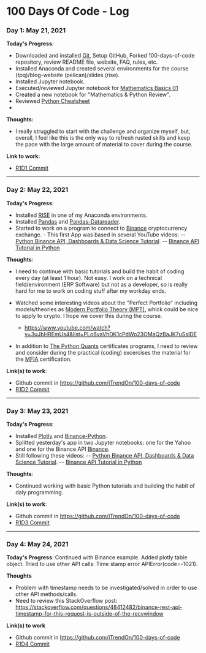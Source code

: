 # 100 Days Of Code - Log

### Day 1: May 21, 2021

**Today's Progress**:
- Downloaded and installed [Git](https://git-scm.com/downloads), Setup GitHub, Forked 100-days-of-code repository, review README file, website, FAQ, rules, etc.
- Installed Anaconda and created several environments for the course (tpq)/blog-website (pelican)/slides (rise).
- Installed Jupyter notebook.
- Executed/reviewed Jupyter notebook for [Mathematics Basics 01](https://base.pqp.io/base/po/get_training_html?tr_id=137)
- Created a new notebook for "Mathematics & Python Review".
- Reviewed [Python Cheatsheet](https://www.pythoncheatsheet.org/)
-

**Thoughts:**
- I really struggled to start with the challenge and organize myself, but, overall, I feel like this is the only way to refresh rusted skills and keep the pace with the large amount of material to cover during the course.

**Link to work:**
- [R1D1 Commit](https://github.com/iTrendOn/100-days-of-code/commit/6b2e50c50ed4551d2c2cfa2555c81001fc25d65e)


---


### Day 2: May 22, 2021

**Today's Progress**:
- Installed [RISE](https://rise.readthedocs.io/en/stable/installation.html) in one of my Anaconda environments.
- Installed [Pandas](https://pandas.pydata.org/getting_started.html) and [Pandas-Datareader](https://pandas-datareader.readthedocs.io/en/latest/index.html#quick-start).
- Started to work on a program to connect to [Binance](https://en.wikipedia.org/wiki/Binance) cryptocurrency exchange. - This first App was based in several YouTube videos:
-- [Python Binance API, Dashboards & Data Science Tutorial](https://www.youtube.com/watch?v=RHqEPNgpbzQ).
-- [Binance API Tutorial in Python](https://www.youtube.com/watch?v=3uxAn7EBSS0)

**Thoughts**:
- I need to continue with basic tutorials and build the habit of coding every day (at least 1 hour). Not easy. I work on a technical field/environment (ERP Software) but not as a developer, so is really hard for me to work on coding stuff after my workday ends.
- Watched some interesting videos about the "Perfect Portfolio" including models/theories as [Modern Portfolio Theory (MPT)](https://www.investopedia.com/terms/m/modernportfoliotheory.asp), whick could be nice to apply to crypto. I hope we cover this during the course.
  - https://www.youtube.com/watch?v=3uJbHREmUs4&list=PLo6vaVhDK1cPdWo23OMaQzBaJK7uSsIDE

- In addition to [The Python Quants](https://home.tpq.io/certificates/) certificates programs, I need to review and consider during the practical (coding) excercises the material for the [MFIA](https://www.institutobme.es/esp/FIA/AcercaDe/QueEs.aspx) certification.

**Link(s) to work**:
- Github commit in https://github.com/iTrendOn/100-days-of-code
- [R1D2 Commit](https://github.com/iTrendOn/100-days-of-code/commit/f36d13420403a4ef4f6a28cf4bae253a3a32a60c)


---


### Day 3: May 23, 2021

**Today's Progress**:
- Installed [Plotly](https://plotly.com/python/getting-started/) and [Binance-Python](https://python-binance.readthedocs.io/en/latest/overview.html).
- Splitted yesterday's app in two Jupyter notebooks: one for the Yahoo and one for the Binance API [Binance](https://en.wikipedia.org/wiki/Binance).
- Still following these videos:
-- [Python Binance API, Dashboards & Data Science Tutorial](https://www.youtube.com/watch?v=RHqEPNgpbzQ).
-- [Binance API Tutorial in Python](https://www.youtube.com/watch?v=3uxAn7EBSS0)

**Thoughts**:
- Continued working with basic Python tutorials and building the habit of daly programming.

**Link(s) to work**:
- Github commit in https://github.com/iTrendOn/100-days-of-code
- [R1D3 Commit](https://github.com/iTrendOn/100-days-of-code/commit/9b6365619add15ced22431ebb3c447d83c72388a)


---


### Day 4: May 24, 2021

**Today's Progress**: Continued with Binance example. Added plotly table object. Tried to use other API calls: Time stamp error APIError(code=-1021).

**Thoughts**
- Problem with timestamp needs to be investigated/solved in order to use other API methods/calls.
- Need to review this StackOverflow post:  https://stackoverflow.com/questions/48412482/binance-rest-api-timestamp-for-this-request-is-outside-of-the-recvwindow

**Link(s) to work**
- Github commit in https://github.com/iTrendOn/100-days-of-code
- [R1D4 Commit](https://github.com/iTrendOn/100-days-of-code/commit/a0a705fc103bed545632d32f45b6c4d3c49c6682)

<!-- ### Day 4: May 24, 2021


**Today's Progress**: Fixed CSS, worked on canvas functionality for the app.

**Thoughts**: I really struggled with CSS, but, overall, I feel like I am slowly getting better at it. Canvas is still new for me, but I managed to figure out some basic functionality.

**Link(s) to work**: [Calculator App](http://www.example.com) -->


<!-- ### Day 5: May 25, 2021

**Today's Progress**: I've gone through many exercises on FreeCodeCamp.

**Thoughts** I've recently started coding, and it's a great feeling when I finally solve an algorithm challenge after a lot of attempts and hours spent.

**Link(s) to work**
1. [Find the Longest Word in a String](https://www.freecodecamp.com/challenges/find-the-longest-word-in-a-string)
2. [Title Case a Sentence](https://www.freecodecamp.com/challenges/title-case-a-sentence) -->
